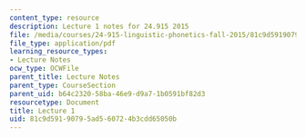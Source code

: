 ```yaml
---
content_type: resource
description: Lecture 1 notes for 24.915 2015
file: /media/courses/24-915-linguistic-phonetics-fall-2015/81c9d59190795ad560724b3cdd65050b_MIT24_915F15_lec1.pdf
file_type: application/pdf
learning_resource_types:
- Lecture Notes
ocw_type: OCWFile
parent_title: Lecture Notes
parent_type: CourseSection
parent_uid: b64c2320-58ba-46e9-d9a7-1b0591bf82d3
resourcetype: Document
title: Lecture 1
uid: 81c9d591-9079-5ad5-6072-4b3cdd65050b
---
```

